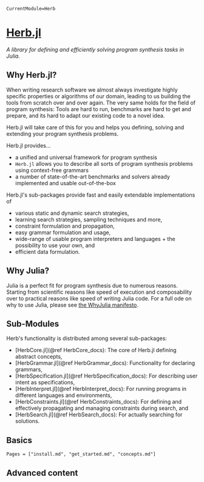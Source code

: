 ```@meta
CurrentModule=Herb
```

# [Herb.jl](https://github.com/Herb-AI/Herb.jl)
*A library for defining and efficiently solving program synthesis tasks in Julia.*

## Why Herb.jl?

When writing research software we almost always investigate highly specific properties or algorithms of our domain, leading to us building the tools from scratch over and over again. The very same holds for the field of program synthesis: Tools are hard to run, benchmarks are hard to get and prepare, and its hard to adapt our existing code to a novel idea.

Herb.jl will take care of this for you and helps you defining, solving and extending your program synthesis problems.

Herb.jl provides...
- a unified and universal framework for program synthesis
- `Herb.jl` allows you to describe all sorts of program synthesis problems using context-free grammars
- a number of state-of-the-art benchmarks and solvers already implemented and usable out-of-the-box

Herb.jl's sub-packages provide fast and easily extendable implementations of 
- various static and dynamic search strategies,
- learning search strategies, sampling techniques and more,
- constraint formulation and propagation, 
- easy grammar formulation and usage,
- wide-range of usable program interpreters and languages + the possibility to use your own, and 
- efficient data formulation.

## Why Julia?

Julia is a perfect fit for program synthesis due to numerous reasons. Starting from scientific reasons like speed of execution and composability over to practical reasons like speed of writing Julia code. For a full ode on why to use Julia, please see [the WhyJulia manifesto](https://github.com/pitmonticone/whyjulia-manifesto/tree/main).

## Sub-Modules

Herb's functionality is distributed among several sub-packages:
- [HerbCore.jl](@ref HerbCore_docs): The core of Herb.jl defining abstract concepts,
- [HerbGrammar.jl](@ref HerbGrammar_docs): Functionality for declaring grammars,
- [HerbSpecification.jl](@ref HerbSpecification_docs): For describing user intent as specifications,
- [HerbInterpret.jl](@ref HerbInterpret_docs): For running programs in different languages and environments,
- [HerbConstraints.jl](@ref HerbConstraints_docs): For defining and effectively propagating and managing constraints during search, and
- [HerbSearch.jl](@ref HerbSearch_docs): For actually searching for solutions.


## Basics

```@contents
Pages = ["install.md", "get_started.md", "concepts.md"]
```

## Advanced content

```@contents
```
